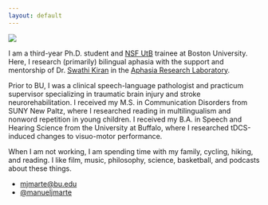 ```yaml
---
layout: default
---
```


<img class="profile-picture" src="image.png">

I am a third-year Ph.D. student and [NSF UtB](https://www.bu.edu/neurophotonics-nrt/) trainee at Boston University. Here, I research (primarily) bilingual aphasia with the support and mentorship of Dr. [Swathi Kiran](https://www.bu.edu/sargent/profile/swathi-kiran-ph-d-ccc-slp/) in the [Aphasia Research Laboratory](https://www.bu.edu/aphasiaresearch/).

Prior to BU, I was a clinical speech-language pathologist and practicum supervisor specializing in traumatic brain injury and stroke neurorehabilitation. I received my M.S. in Communication Disorders from SUNY New Paltz, where I researched reading in multilingualism and nonword repetition in young children. I received my B.A. in Speech and Hearing Science from the University at Buffalo, where I researched tDCS-induced changes to visuo-motor performance.

When I am not working, I am spending time with my family, cycling, hiking, and reading. I like film, music, philosophy, science, basketball, and podcasts about these things.

* [mjmarte@bu.edu](mailto:mjmarte@bu.edu)
* [@manueljmarte](https://twitter.com/manueljmarte)
